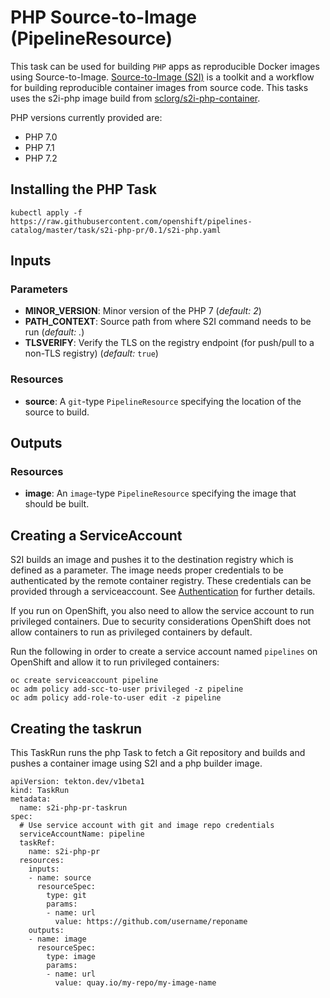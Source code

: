 # PHP Source-to-Image (PipelineResource)

This task can be used for building `PHP` apps as reproducible Docker
images using Source-to-Image. [Source-to-Image (S2I)](https://github.com/openshift/source-to-image)
is a toolkit and a workflow for building reproducible container images
from source code. This tasks uses the s2i-php image build from [sclorg/s2i-php-container](https://github.com/sclorg/s2i-php-container).

PHP versions currently provided are:

- PHP 7.0
- PHP 7.1
- PHP 7.2

## Installing the PHP Task

```
kubectl apply -f https://raw.githubusercontent.com/openshift/pipelines-catalog/master/task/s2i-php-pr/0.1/s2i-php.yaml
```

## Inputs

### Parameters

* **MINOR_VERSION**: Minor version of the PHP 7
  (_default: 2_)
* **PATH_CONTEXT**: Source path from where S2I command needs to be run
  (_default: ._)
* **TLSVERIFY**: Verify the TLS on the registry endpoint (for push/pull to a
  non-TLS registry) (_default:_ `true`)


### Resources

* **source**: A `git`-type `PipelineResource` specifying the location of the
  source to build.

## Outputs

### Resources

* **image**: An `image`-type `PipelineResource` specifying the image that should
  be built.

## Creating a ServiceAccount

S2I builds an image and pushes it to the destination registry which is
defined as a parameter. The image needs proper credentials to be
authenticated by the remote container registry. These credentials can
be provided through a serviceaccount. See [Authentication](https://github.com/tektoncd/pipeline/blob/master/docs/auth.md#basic-authentication-docker)
for further details.

If you run on OpenShift, you also need to allow the service
account to run privileged containers. Due to security considerations
OpenShift does not allow containers to run as privileged containers
by default.

Run the following in order to create a service account named
`pipelines` on OpenShift and allow it to run privileged containers:

```
oc create serviceaccount pipeline
oc adm policy add-scc-to-user privileged -z pipeline
oc adm policy add-role-to-user edit -z pipeline
```

## Creating the taskrun

This TaskRun runs the php Task to fetch a Git repository and builds and
pushes a container image using S2I and a php builder image.

```
apiVersion: tekton.dev/v1beta1
kind: TaskRun
metadata:
  name: s2i-php-pr-taskrun
spec:
  # Use service account with git and image repo credentials
  serviceAccountName: pipeline
  taskRef:
    name: s2i-php-pr
  resources:
    inputs:
    - name: source
      resourceSpec:
        type: git
        params:
        - name: url
          value: https://github.com/username/reponame
    outputs:
    - name: image
      resourceSpec:
        type: image
        params:
        - name: url
          value: quay.io/my-repo/my-image-name
```
